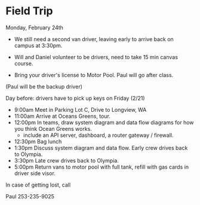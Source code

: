 # Field Trip

Monday, February 24th

* We still need a second van driver, leaving early to arrive back on campus at 3:30pm.
* Will and Daniel volunteer to be drivers, need to take 15 min canvas course.

* Bring your driver's license to Motor Pool. Paul will go after class.
  
(Paul will be the backup driver)

Day before: drivers have to pick up keys on Friday (2/21)

* 9:00am Meet in Parking Lot C, Drive to Longview, WA
* 11:00am Arrive at Oceans Greens, tour.
* 12:00pm In teams, draw system diagram and data flow diagrams for how you think Ocean Greens works.
  * include an API server, dashboard, a router gateway / firewall.
* 12:30pm Bag lunch
* 1:30pm Discuss system diagram and data flow. Early crew drives back to Olympia.
* 3:30pm Late crew drives back to Olympia.
* 5:00pm Return vans to motor pool with full tank, refill with gas cards in driver side visor.

In case of getting lost, call

Paul 253-235-9025
